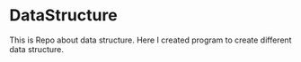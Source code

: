# DataStructure
This is Repo about data structure.
Here I created program to create different data structure.
